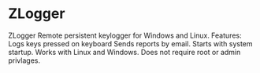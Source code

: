 # ZLogger
ZLogger Remote persistent keylogger for Windows and Linux.  Features:  Logs keys pressed on keyboard Sends reports by email. Starts with system startup. Works with Linux and Windows. Does not require root or admin privlages.
